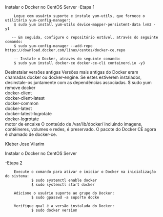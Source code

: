 Instalar o Docker no CentOS Server
-Etapa 1

        Logue com usuário suporte e instale yum-utils, que fornece o utilitário yum-config-manager: 
        $ sudo yum install yum-utils device-mapper-persistent-data lvm2 -y1

       -- Em seguida, configure o repositório estável, através do seguinte comando: 
        $ sudo yum-config-manager --add-repo https://download.docker.com/linux/centos/docker-ce.repo

        -- Instale o Docker, através do seguinte comando: 
        $ sudo yum install docker-ce docker-ce-cli containerd.io -y3

Desinstalar versões antigas
Versões mais antigas do Docker eram chamadas docker ou docker-engine. Se estes estiverem instalados, desinstale-os juntamente com as dependências associadas.
        $ sudo yum remove docker \
        docker-client \
        docker-client-latest \
        docker-common \
        docker-latest \
        docker-latest-logrotate \
        docker-logrotate \
        motor de encaixe 
 O conteúdo de /var/lib/docker/ incluindo imagens, contêineres, volumes e redes, é preservado. O pacote do Docker CE agora é chamado de docker-ce.
 
Kleber Jose Vilarim

Instalar o Docker no CentOS Server

-Etapa 2

        Execute o comando para ativar e iniciar o Docker na inicialização do sistema: 
                $ sudo systemctl enable docker 
                $ sudo systemctl start docker
        
        Adicione o usuário suporte ao grupo do Docker: 
                $ sudo gpasswd -a suporte docke

        Verifique qual é a versão instalada do Docker: 
                $ sudo docker version
        
        


